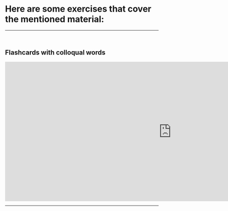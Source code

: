 <h1> Here are some exercises that cover the mentioned material: </h1>
<hr>
<br>
<h2> Flashcards with colloqual words </h2>

<iframe src="https://galena.h5p.com/content/1290897009321302487" width="1090" height="459" frameborder="0" allowfullscreen="allowfullscreen"></iframe><script src="https://galena.h5p.com/content/1290897009321302487" charset="UTF-8"></script>

<br>
<hr>

<h2> 
